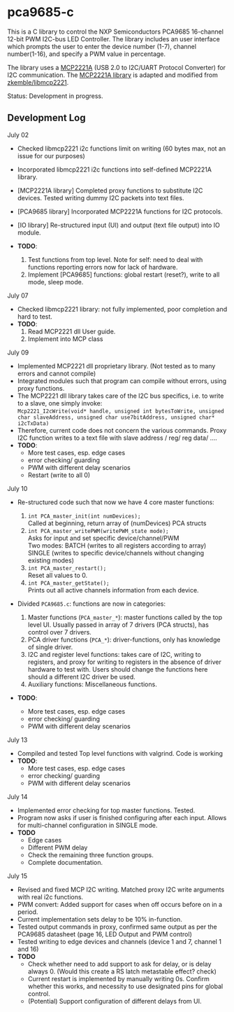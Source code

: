 # pca9685-c
This is a C library to control the NXP Semiconductors PCA9685 16-channel 12-bit PWM I2C-bus LED Controller. The library includes an user interface which prompts the user to enter the device number (1-7), channel number(1-16), and specify a PWM value in percentage. 

The library uses a [MCP2221A](https://www.microchip.com/wwwproducts/en/MCP2221A) (USB 2.0 to I2C/UART Protocol Converter) for I2C communication. The [MCP2221A library](MCP2221A/lib/) is adapted and modified from [zkemble/libmcp2221](https://github.com/zkemble/libmcp2221/tree/master/libmcp2221). 

Status: Development in progress.

## Development Log

July 02

- Checked libmcp2221 i2c functions limit on writing (60 bytes max, not an issue for our purposes)
- Incorporated libmcp2221 i2c functions into self-defined MCP2221A library.
- [MCP2221A library] Completed proxy functions to substitute I2C devices. Tested writing dummy I2C packets into text files.
- [PCA9685 library] Incorporated MCP2221A functions for I2C protocols.
- [IO library] Re-structured input (UI) and output (text file output) into IO module.

- **TODO**: 
    1. Test functions from top level. Note for self: need to deal with functions reporting errors now for lack of hardware.
    2. Implement [PCA9685] functions: global restart (reset?), write to all mode, sleep mode.

July 07

- Checked libmcp2221 library: not fully implemented, poor completion and hard to test.
- **TODO**:
    1. Read MCP2221 dll User guide.
    2. Implement into MCP class

July 09

- Implemented MCP2221 dll proprietary library. (Not tested as to many errors and cannot compile)
- Integrated modules such that program can compile without errors, using proxy functions. 
- The MCP2221 dll library takes care of the I2C bus specifics, i.e. to write to a slave, one simply invoke:\
   `Mcp2221_I2cWrite(void* handle, unsigned int bytesToWrite, unsigned char slaveAddress, unsigned char use7bitAddress, unsigned char* i2cTxData)`
- Therefore, current code does not concern the various commands. Proxy I2C function writes to a text file with slave address / reg/ reg data/ ....
- **TODO**: 
    - More test cases, esp. edge cases
    - error checking/ guarding
    - PWM with different delay scenarios
    - Restart (write to all 0)

July 10

- Re-structured code such that now we have 4 core master functions:
    1. `int PCA_master_init(int numDevices);` \
        Called at beginning, return array of (numDevices) PCA structs
    2. `int PCA_master_writePWM(writePWM_state mode);` \
        Asks for input and set specific device/channel/PWM \
        Two modes:   BATCH  (writes to all registers according to array)\
                     SINGLE (writes to specific device/channels without changing existing modes)
    3. `int PCA_master_restart();` \
        Reset all values to 0.
    4. `int PCA_master_getState();`  \
        Prints out all active channels information from each device. 

  
- Divided `PCA9685.c`: functions are now in categories:
    1. Master functions (`PCA_master_*`): master functions called by the top level UI. Usually passed in array of 7 drivers (PCA structs), has control over 7 drivers.
    2. PCA driver functions (`PCA_*`): driver-functions, only has knowledge of single driver. 
    3. I2C and register level functions: takes care of I2C, writing to registers, and proxy for writing to registers in the absence of driver hardware to test with. Users should change the functions here should a different I2C driver be used.  
    4. Auxiliary functions: Miscellaneous functions. 

- **TODO**:
    - More test cases, esp. edge cases
    - error checking/ guarding
    - PWM with different delay scenarios
 
July 13

- Compiled and tested Top level functions with valgrind. Code is working
- **TODO**:
    - More test cases, esp. edge cases
    - error checking/ guarding
    - PWM with different delay scenarios

July 14
- Implemented error checking for top master functions. Tested. 
- Program now asks if user is finished configuring after each input. Allows for multi-channel configuration in SINGLE mode.
- **TODO**
    - Edge cases
    - Different PWM delay
    - Check the remaining three function groups. 
    - Complete documentation. 

July 15
- Revised and fixed MCP I2C writing. Matched proxy I2C write arguments with real i2c functions. 
- PWM convert: Added support for cases when off occurs before on in a period. 
- Current implementation sets delay to be 10% in-function. 
- Tested output commands in proxy, confirmed same output as per the PCA9685 datasheet (page 16, LED Output and PWM control)
- Tested writing to edge devices and channels (device 1 and 7, channel 1 and 16)
- **TODO**
    - Check whether need to add support to ask for delay, or is delay always 0. (Would this create a RS latch metastable effect? check)
    - Current restart is implemented by manually writing 0s. Confirm whether this works, and necessity to use designated pins for global control. 
    - (Potential) Support configuration of different delays from UI. 


